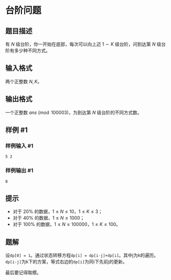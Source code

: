 # 台阶问题

## 题目描述

有 $N$ 级台阶，你一开始在底部，每次可以向上迈 $1\sim K$ 级台阶，问到达第 $N$ 级台阶有多少种不同方式。

## 输入格式

两个正整数 $N,K$。

## 输出格式

一个正整数 $ans\pmod{100003}$，为到达第 $N$ 级台阶的不同方式数。

## 样例 #1

### 样例输入 #1

```
5 2
```

### 样例输出 #1

```
8
```

## 提示

- 对于 $20\%$ 的数据，$1\leq N\leq10$，$1\leq K\leq3$；
- 对于 $40\%$ 的数据，$1\leq N\leq1000$；
- 对于 $100\%$ 的数据，$1\leq N\leq100000$，$1\leq K\leq100$。

## 题解

设`dp[0] = 1`。通过状态转移方程`dp[i] = dp[i-j]+dp[i]`。其中j为k的遍历。`dp[i-j]`为k下的方案，等式右边的`dp[i]`为同i下先前j的更新。

最后要记得取模。
